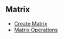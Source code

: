 ## Matrix

* [Create Matrix](https://lsdroubay.github.io/C/softwaremanual/SM_MatCreate)
* [Matrix Operations](https://lsdroubay.github.io/C/softwaremanual/SM_MatrixOP)

